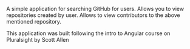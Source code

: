 A simple application for searching GitHub for users.
Allows you to view repositories created by user.
Allows to view contributors to the above mentioned repository.

This application was built following the intro to Angular course on Pluralsight
by Scott Allen